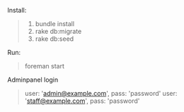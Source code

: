 Install:
> 1. bundle install
> 2. rake db:migrate
> 3. rake db:seed

Run:
> foreman start

Adminpanel login
> user: 'admin@example.com', pass: 'password'
> user: 'staff@example.com', pass: 'password'

